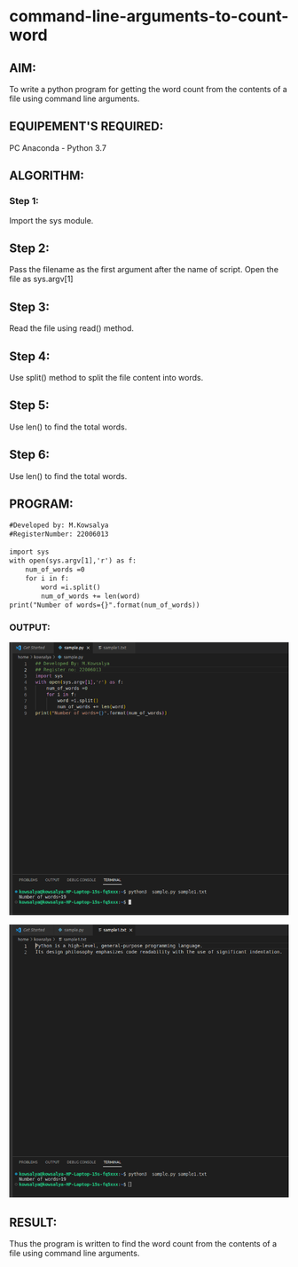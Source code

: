 # command-line-arguments-to-count-word
## AIM:
To write a python program for getting the word count from the contents of a file using command line arguments.
## EQUIPEMENT'S REQUIRED: 
PC
Anaconda - Python 3.7

## ALGORITHM: 

### Step 1:

Import the sys module.
## Step 2:

Pass the filename as the first argument after the name of script. Open the file as sys.argv[1]
## Step 3:

Read the file using read() method.
## Step 4:

Use split() method to split the file content into words.
## Step 5:

Use len() to find the total words.
## Step 6:

Use len() to find the total words.


## PROGRAM:
``` 
#Developed by: M.Kowsalya
#RegisterNumber: 22006013

import sys
with open(sys.argv[1],'r') as f:
    num_of_words =0
    for i in f:
        word =i.split()
        num_of_words += len(word)
print("Number of words={}".format(num_of_words))

```

### OUTPUT:
![](./wo1.png)


![](./wo2.png)

## RESULT:
Thus the program is written to find the word count from the contents of a file using command line arguments.
